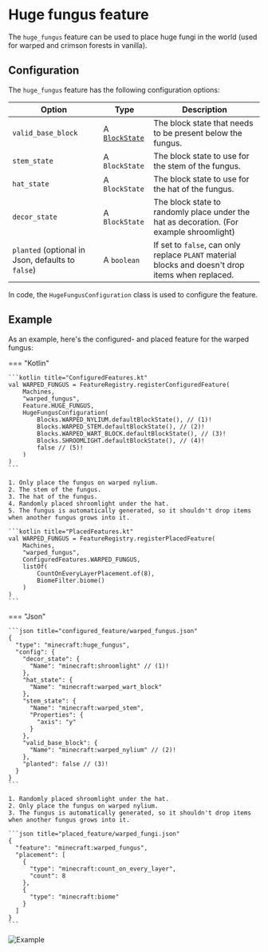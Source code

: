 # Huge fungus feature

The `huge_fungus` feature can be used to place huge fungi in the world (used for warped and crimson forests in vanilla).

## Configuration

The `huge_fungus` feature has the following configuration options:

| Option                                            | Type                                   | Description                                                                                       |
|---------------------------------------------------|----------------------------------------|---------------------------------------------------------------------------------------------------|
| `valid_base_block`                                | A [`BlockState`](../../block-state.md) | The block state that needs to be present below the fungus.                                        |
| `stem_state`                                      | A `BlockState`                         | The block state to use for the stem of the fungus.                                                |
| `hat_state`                                       | A `BlockState`                         | The block state to use for the hat of the fungus.                                                 |
| `decor_state`                                     | A `BlockState`                         | The block state to randomly place under the hat as decoration. (For example shroomlight)          |
| `planted` (optional in Json, defaults to `false`) | A `boolean`                            | If set to `false`, can only replace `PLANT` material blocks and doesn't drop items when replaced. |

In code, the `HugeFungusConfiguration` class is used to configure the feature.

## Example

As an example, here's the configured- and placed feature for the warped fungus:

=== "Kotlin"

    ```kotlin title="ConfiguredFeatures.kt"
    val WARPED_FUNGUS = FeatureRegistry.registerConfiguredFeature(
        Machines,
        "warped_fungus",
        Feature.HUGE_FUNGUS,
        HugeFungusConfiguration(
            Blocks.WARPED_NYLIUM.defaultBlockState(), // (1)!
            Blocks.WARPED_STEM.defaultBlockState(), // (2)!
            Blocks.WARPED_WART_BLOCK.defaultBlockState(), // (3)!
            Blocks.SHROOMLIGHT.defaultBlockState(), // (4)!
            false // (5)!
        )
    )
    ```

    1. Only place the fungus on warped nylium.
    2. The stem of the fungus.
    3. The hat of the fungus.
    4. Randomly placed shroomlight under the hat.
    5. The fungus is automatically generated, so it shouldn't drop items when another fungus grows into it.

    ```kotlin title="PlacedFeatures.kt"
    val WARPED_FUNGUS = FeatureRegistry.registerPlacedFeature(
        Machines,
        "warped_fungus",
        ConfiguredFeatures.WARPED_FUNGUS,
        listOf(
            CountOnEveryLayerPlacement.of(8),
            BiomeFilter.biome()
        )
    )
    ```

=== "Json"

    ```json title="configured_feature/warped_fungus.json"
    {
      "type": "minecraft:huge_fungus",
      "config": {
        "decor_state": {
          "Name": "minecraft:shroomlight" // (1)!
        },
        "hat_state": {
          "Name": "minecraft:warped_wart_block"
        },
        "stem_state": {
          "Name": "minecraft:warped_stem",
          "Properties": {
            "axis": "y"
          }
        },
        "valid_base_block": {
          "Name": "minecraft:warped_nylium" // (2)!
        },
        "planted": false // (3)!
      }
    }
    ```

    1. Randomly placed shroomlight under the hat.
    2. Only place the fungus on warped nylium.
    3. The fungus is automatically generated, so it shouldn't drop items when another fungus grows into it.

    ```json title="placed_feature/warped_fungi.json"
    {
      "feature": "minecraft:warped_fungus",
      "placement": [
        {
          "type": "minecraft:count_on_every_layer",
          "count": 8
        },
        {
          "type": "minecraft:biome"
        }
      ]
    }
    ```

![Example](https://i.imgur.com/s7lDy1U.jpeg)
